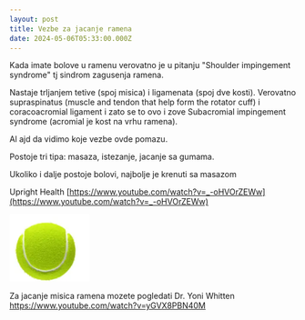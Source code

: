 ```yaml
---
layout: post
title: Vezbe za jacanje ramena
date: 2024-05-06T05:33:00.000Z
---
```

Kada imate bolove u ramenu verovatno je u pitanju "Shoulder impingement syndrome" tj sindrom zagusenja ramena.

Nastaje trljanjem tetive (spoj misica) i ligamenata (spoj dve kosti). Verovatno supraspinatus (muscle and tendon that help form the rotator cuff) i coracoacromial ligament i zato se to ovo i zove Subacromial impingement syndrome (acromial je kost na vrhu ramena).

Al ajd da vidimo koje vezbe ovde pomazu.



Postoje tri tipa: masaza, istezanje, jacanje sa gumama.

Ukoliko i dalje postoje bolovi, najbolje je krenuti sa masazom

Upright Health [https://www.youtube.com/watch?v=_-oHVOrZEWw](https://www.youtube.com/watch?v=_-oHVOrZEWw)

[](https://www.youtube.com/watch?v=_-oHVOrZEWw)

![](/assets/uploads/screenshot-2024-05-06-at-07.28.17.png "loptica")

Za jacanje misica ramena mozete pogledati  Dr. Yoni Whitten <https://www.youtube.com/watch?v=yGVX8PBN40M>

